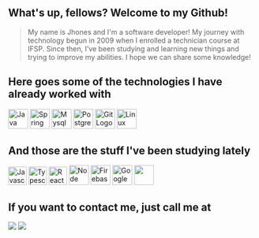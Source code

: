## What's up, fellows? Welcome to my Github!
> My name is Jhones and I'm a software developer! My journey with technology begun in 2009 when I enrolled a technician course at IFSP. Since then, I’ve been studying and learning new things and trying to improve my abilities. I hope we can share some knowledge!
## Here goes some of the technologies I have already worked with
<img src="https://cdn.jsdelivr.net/gh/devicons/devicon/icons/java/java-original-wordmark.svg" width="40" height="40" alt="Java Logo"/> <img src="https://cdn.jsdelivr.net/gh/devicons/devicon/icons/spring/spring-original-wordmark.svg"  width="40" height="40" alt="Spring Logo"/> <img src="https://cdn.jsdelivr.net/gh/devicons/devicon/icons/mysql/mysql-original-wordmark.svg" width="40" height="40" alt="Mysql Logo"/> <img src="https://cdn.jsdelivr.net/gh/devicons/devicon/icons/postgresql/postgresql-original-wordmark.svg" width="40" height="40" alt="Postgree Logo"/> <img src="https://cdn.jsdelivr.net/gh/devicons/devicon/icons/git/git-original-wordmark.svg" width="40" height="40" alt="Git Logo"/> <img src="https://cdn.jsdelivr.net/gh/devicons/devicon/icons/linux/linux-original.svg" width="40" height="40" alt="Linux Logo" />

## And those are the stuff I've been studying lately
<img src="https://cdn.jsdelivr.net/gh/devicons/devicon/icons/javascript/javascript-original.svg" width="37" height="37" alt="Javascript Logo"/> <img src="https://cdn.jsdelivr.net/gh/devicons/devicon/icons/typescript/typescript-original.svg" width="37" height="37" alt="Typescript Logo"/> <img src="https://cdn.jsdelivr.net/gh/devicons/devicon/icons/react/react-original.svg" width="37" height="37" alt="React Logo" /> <img src="https://cdn.jsdelivr.net/gh/devicons/devicon/icons/nodejs/nodejs-original.svg" width="40" height="40" alt="Node Logo"/> <img src="https://cdn.jsdelivr.net/gh/devicons/devicon/icons/firebase/firebase-plain-wordmark.svg" width="40" height="40" alt="Firebase Logo"/> 
<img src="https://cdn.jsdelivr.net/gh/devicons/devicon/icons/googlecloud/googlecloud-original-wordmark.svg" width="40" height="40" alt="Google Cloud Logo"/> 
<img src="https://cdn.jsdelivr.net/gh/devicons/devicon/icons/mongodb/mongodb-original-wordmark.svg" width="40" height="40" />

## If you want to contact me, just call me at

<div>
<a href="https://www.instagram.com/jhonehenrisilva/" target="_blank"><img src="https://img.shields.io/badge/-Instagram-%23E4405F?style=for-the-badge&logo=instagram&logoColor=white" target="_blank"></a>
<a href="https://www.linkedin.com/in/jhones-henrique-da-silva-58064312a/" target="_blank"><img src="https://img.shields.io/badge/-LinkedIn-%230077B5?style=for-the-badge&logo=linkedin&logoColor=white" target="_blank"></a>   
</div>

